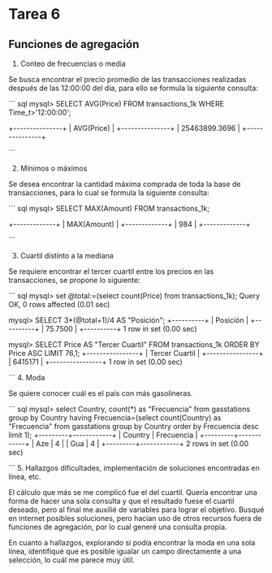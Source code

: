 # **Tarea 6**

## **Funciones de agregación**

1. Conteo de frecuencias o media

Se busca encontrar el precio promedio de las transacciones realizadas después de las 12:00:00 del día, para ello se formula la siguiente consulta:

´´´ sql
mysql> SELECT AVG(Price) FROM transactions_1k WHERE Time_t>'12:00:00';

+---------------+
| AVG(Price)    |
+---------------+
| 25463899.3696 |
+---------------+

´´´

2. Mínimos o máximos

Se desea encontrar la cantidad máxima comprada de toda la base de transacciones, para lo cual se formula la siguiente consulta:

´´´ sql
mysql> SELECT MAX(Amount) FROM transactions_1k;

+-------------+
| MAX(Amount) |
+-------------+
|         984 |
+-------------+

´´´

3. Cuartil distinto a la mediana

Se requiere encontrar el tercer cuartil entre los precios en las transacciones, se propone lo siguiente:

´´´ sql
mysql> set @total:=(select count(Price) from transactions_1k);
Query OK, 0 rows affected (0.01 sec)

mysql> SELECT 3*(@total+1)/4 AS "Posición";
+----------+
| Posición |
+----------+
|  75.7500 |
+----------+
1 row in set (0.00 sec)

mysql> SELECT Price AS "Tercer Cuartil" FROM transactions_1k ORDER BY Price ASC LIMIT 76,1;
+----------------+
| Tercer Cuartil |
+----------------+
|        6415171 |
+----------------+
1 row in set (0.00 sec)

´´´
4. Moda

Se quiere conocer cuál es el país con más gasolineras.

´´´ sql
mysql> select Country, count(*) as "Frecuencia" from gasstations group by Country having Frecuencia=(select count(Country) as "Frecuencia" from gasstations group by Country order by Frecuencia desc limit 1);
+---------+------------+
| Country | Frecuencia |
+---------+------------+
| Aze     |          4 |
| Gua     |          4 |
+---------+------------+
2 rows in set (0.00 sec)

´´´
5. Hallazgos dificultades, implementación de soluciones encontradas en línea, etc.

El cálculo que más se me complicó fue el del cuartil. Quería encontrar una forma de hacer una sola consulta y que el resultado fuese el cuartil deseado, pero al final me auxilié de variables para lograr el objetivo. Busqué en internet posibles soluciones, pero hacían uso de otros recursos fuera de funciones de agregación, por lo cual generé una consulta propia.

En cuanto a hallazgos, explorando si podía encontrar la moda en una sola línea, identifiqué que es posible igualar un campo directamente a una selección, lo cuál me parece muy útil.